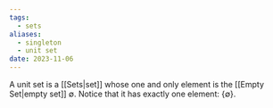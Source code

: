 ```yaml
---
tags:
  - sets
aliases:
  - singleton
  - unit set
date: 2023-11-06
---
```

A unit set is a [[Sets|set]] whose one and only element is the [[Empty Set|empty set]] $\emptyset$.
Notice that it has exactly one element: $\{\emptyset\}$. 
